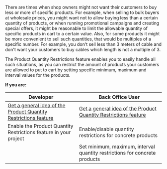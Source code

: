 There are times when shop owners might not want their customers to buy less or more of specific products. For example, when selling to bulk buyers at wholesale prices, you might want not to allow buying less than a certain quantity of products, or when running promotional campaigns and creating special offers, it might be reasonable to limit the allowable quantity of specific products in cart to a certain value. Also, for some products it might be more convenient to sell such quantities, that would be multiples of a specific number. For example, you don't sell less than 3 meters of cable and don't want your customers to buy cables which length is not a multiple of 3.

The Product Quantity Restrictions feature enables you to easily handle all such situations, as you can restrict the amount of products your customers are allowed to put to cart by setting specific minimum, maximum and interval values for the products.

**If you are:**

| Developer|Back Office User|
| --- | --- |
|[Get a general idea of the Product Quantity Restrictions feature](https://documentation.spryker.com/v4/docs/product-quantity-restrictions-overview) | [Get a general idea of the Product Quantity Restrictions feature](https://documentation.spryker.com/v4/docs/product-quantity-restrictions-overview) |
| Enable the Product Quantity Restrictions feature in your project | Enable/disable quantity restrictions for concrete products |
|   | Set minimum, maximum, interval quantity restrictions for concrete products |